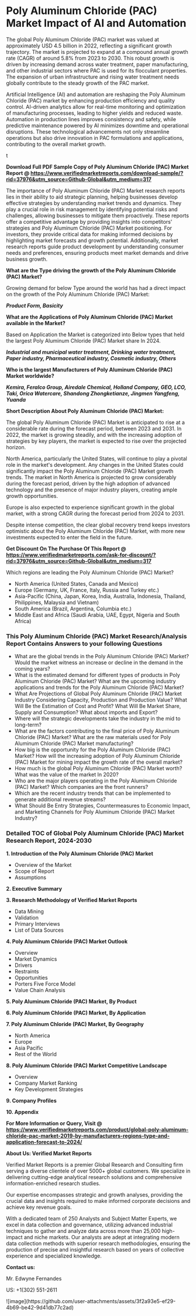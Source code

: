 <h1>Poly Aluminum Chloride (PAC) Market Impact of AI and Automation</h1><p>The global Poly Aluminum Chloride (PAC) market was valued at approximately USD 4.5 billion in 2022, reflecting a significant growth trajectory. The market is projected to expand at a compound annual growth rate (CAGR) of around 5.8% from 2023 to 2030. This robust growth is driven by increasing demand across water treatment, paper manufacturing, and other industrial sectors where PAC is used for its flocculant properties. The expansion of urban infrastructure and rising water treatment needs globally contribute to the steady growth of the PAC market.</p><p>Artificial Intelligence (AI) and automation are reshaping the Poly Aluminum Chloride (PAC) market by enhancing production efficiency and quality control. AI-driven analytics allow for real-time monitoring and optimization of manufacturing processes, leading to higher yields and reduced waste. Automation in production lines improves consistency and safety, while predictive maintenance powered by AI minimizes downtime and operational disruptions. These technological advancements not only streamline operations but also drive innovation in PAC formulations and applications, contributing to the overall market growth.</p>t</p><p id="" class=""><strong>Download Full PDF Sample Copy of Poly Aluminum Chloride (PAC) Market Report @ <a href="https://www.verifiedmarketreports.com/download-sample/?rid=37976&utm_source=Github-Global&utm_medium=317" target="_blank">https://www.verifiedmarketreports.com/download-sample/?rid=37976&utm_source=Github-Global&utm_medium=317</a></strong></p><p>The importance of&nbsp;Poly Aluminum Chloride (PAC) Market research reports lies in their ability to aid strategic planning, helping businesses develop effective strategies by understanding market trends and dynamics. They play a crucial role in risk management by identifying potential risks and challenges, allowing businesses to mitigate them proactively. These reports offer a competitive advantage by providing insights into competitors' strategies and Poly Aluminum Chloride (PAC) Market positioning. For investors, they provide critical data for making informed decisions by highlighting market forecasts and growth potential. Additionally, market research reports guide product development by understanding consumer needs and preferences, ensuring products meet market demands and drive business growth.</p><p><strong>What are the&nbsp;Type driving the growth of the Poly Aluminum Chloride (PAC) Market?</strong></p><p id="" class="">Growing demand for below Type around the world has had a direct impact on the growth of the Poly Aluminum Chloride (PAC) Market:</p><em><strong>Product Form, Basicity</strong></em></p><strong>What are the&nbsp;Applications&nbsp;of Poly Aluminum Chloride (PAC) Market available in the Market?</strong></p><p id="" class="">Based on Application the Market is categorized into Below types that held the largest Poly Aluminum Chloride (PAC) Market share In 2024.</p><em><strong>Industrial and municipal water treatment, Drinking water treatment, Paper industry, Pharmaceutical industry, Cosmetic industry, Others</strong></em></p><strong>Who is the largest Manufacturers of Poly Aluminum Chloride (PAC) Market worldwide?</strong></p><p><em><strong>Kemira, Feralco Group, Airedale Chemical, Holland Company, GEO, LCO, Taki, Orica Watercare, Shandong Zhongketianze, Jingmen Yangfeng, Yuanda</strong></em></p><p id="" class=""><strong>Short Description About Poly Aluminum Chloride (PAC) Market:</strong></p><p>The global Poly Aluminum Chloride (PAC) Market is anticipated to rise at a considerable rate during the forecast period, between 2023 and 2031. In 2022, the market is growing steadily, and with the increasing adoption of strategies by key players, the market is expected to rise over the projected horizon.</p><p>North America, particularly the United States, will continue to play a pivotal role in the market's development. Any changes in the United States could significantly impact the Poly Aluminum Chloride (PAC) Market growth trends. The market in North America is projected to grow considerably during the forecast period, driven by the high adoption of advanced technology and the presence of major industry players, creating ample growth opportunities.</p><p>Europe is also expected to experience significant growth in the global market, with a strong CAGR during the forecast period from 2024 to 2031.</p><p>Despite intense competition, the clear global recovery trend keeps investors optimistic about the Poly Aluminum Chloride (PAC) Market, with more new investments expected to enter the field in the future.</p><p id="" class=""><strong>Get Discount On The Purchase Of This Report @ <a href="https://www.verifiedmarketreports.com/ask-for-discount/?rid=37976&utm_source=Github-Global&utm_medium=317" target="_blank">https://www.verifiedmarketreports.com/ask-for-discount/?rid=37976&utm_source=Github-Global&utm_medium=317</a></strong></p>Which regions are leading the Poly Aluminum Chloride (PAC) Market?</p><ul><li>North America (United States, Canada and Mexico)</li><li>Europe (Germany, UK, France, Italy, Russia and Turkey etc.)</li><li>Asia-Pacific (China, Japan, Korea, India, Australia, Indonesia, Thailand, Philippines, Malaysia and Vietnam)</li><li>South America (Brazil, Argentina, Columbia etc.)</li><li>Middle East and Africa (Saudi Arabia, UAE, Egypt, Nigeria and South Africa)</li></ul><h3 id="" class="">This Poly Aluminum Chloride (PAC) Market Research/Analysis Report Contains Answers to your following Questions</h3><ul><li>What are the global trends in the Poly Aluminum Chloride (PAC) Market? Would the market witness an increase or decline in the demand in the coming years?</li><li>What is the estimated demand for different types of products in Poly Aluminum Chloride (PAC) Market? What are the upcoming industry applications and trends for the Poly Aluminum Chloride (PAC) Market?</li><li>What Are Projections of Global Poly Aluminum Chloride (PAC) Market Industry Considering Capacity, Production and Production Value? What Will Be the Estimation of Cost and Profit? What Will Be Market Share, Supply and Consumption? What about imports and Export?</li><li>Where will the strategic developments take the industry in the mid to long-term?</li><li>What are the factors contributing to the final price of Poly Aluminum Chloride (PAC) Market? What are the raw materials used for Poly Aluminum Chloride (PAC) Market manufacturing?</li><li>How big is the opportunity for the Poly Aluminum Chloride (PAC) Market? How will the increasing adoption of Poly Aluminum Chloride (PAC) Market for mining impact the growth rate of the overall market?</li><li>How much is the global Poly Aluminum Chloride (PAC) Market worth? What was the value of the market In 2020?</li><li>Who are the major players operating in the Poly Aluminum Chloride (PAC) Market? Which companies are the front runners?</li><li>Which are the recent industry trends that can be implemented to generate additional revenue streams?</li><li>What Should Be Entry Strategies, Countermeasures to Economic Impact, and Marketing Channels for Poly Aluminum Chloride (PAC) Market Industry?</li></ul><h3 id="" class="">Detailed TOC of Global Poly Aluminum Chloride (PAC) Market Research Report, 2024-2030</h3><p id="" class=""><strong>1. Introduction of the Poly Aluminum Chloride (PAC) Market</strong></p><ul><li>Overview of the Market</li><li>Scope of Report</li><li>Assumptions</li></ul><p id="" class=""><strong>2. Executive Summary</strong></p><p id="" class=""><strong>3. Research Methodology of Verified Market Reports</strong></p><ul><li>Data Mining</li><li>Validation</li><li>Primary Interviews</li><li>List of Data Sources</li></ul><p id="" class=""><strong>4. Poly Aluminum Chloride (PAC) Market Outlook</strong></p><ul><li>Overview</li><li>Market Dynamics</li><li>Drivers</li><li>Restraints</li><li>Opportunities</li><li>Porters Five Force Model</li><li>Value Chain Analysis</li></ul><p id="" class=""><strong>5. Poly Aluminum Chloride (PAC) Market, By Product</strong></p><p id="" class=""><strong>6. Poly Aluminum Chloride (PAC) Market, By Application</strong></p><p id="" class=""><strong>7. Poly Aluminum Chloride (PAC) Market, By Geography</strong></p><ul><li>North America</li><li>Europe</li><li>Asia Pacific</li><li>Rest of the World</li></ul><p id="" class=""><strong>8. Poly Aluminum Chloride (PAC) Market Competitive Landscape</strong></p><ul><li>Overview</li><li>Company Market Ranking</li><li>Key Development Strategies</li></ul><p id="" class=""><strong>9. Company Profiles</strong></p><p id="" class=""><strong>10. Appendix</strong></p><p id="" class=""><strong>For More Information or Query, Visit @ <a href="https://www.verifiedmarketreports.com/product/global-poly-aluminum-chloride-pac-market-2019-by-manufacturers-regions-type-and-application-forecast-to-2024/" target="_blank">https://www.verifiedmarketreports.com/product/global-poly-aluminum-chloride-pac-market-2019-by-manufacturers-regions-type-and-application-forecast-to-2024/</a></strong></p><p id="" class=""><strong>About Us: Verified Market Reports</strong></p><p id="" class="">Verified Market Reports is a premier Global Research and Consulting firm serving a diverse clientele of over 5000+ global customers. We specialize in delivering cutting-edge analytical research solutions and comprehensive information-enriched research studies.</p><p id="" class="">Our expertise encompasses strategic and growth analyses, providing the crucial data and insights required to make informed corporate decisions and achieve key revenue goals.</p><p id="" class="">With a dedicated team of 250 Analysts and Subject Matter Experts, we excel in data collection and governance, utilizing advanced industrial techniques to gather and analyze data across more than 25,000 high-impact and niche markets. Our analysts are adept at integrating modern data collection methods with superior research methodologies, ensuring the production of precise and insightful research based on years of collective experience and specialized knowledge.</p><p id="" class=""><strong>Contact us:</strong></p><p id="" class="">Mr. Edwyne Fernandes</p><p id="" class="">US: +1(302) 551-2611</p>
![image](https://github.com/user-attachments/assets/3f2a93e5-ef29-4b69-be42-9d41db77c2ad)
